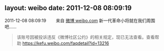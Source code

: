 layout: weibo
date: 2011-12-08 08:09:19
---
2011-12-08 08:09:19  &nbsp;&nbsp;&nbsp;&nbsp;&nbsp;&nbsp; 来自 <a href="http://weibo.com/" rel="nofollow">微博 weibo.com</a>
新一代革命小将就在我们周围吧……
>  该账号因被投诉违反《微博社区公约》的相关规定，现已无法查看。查看帮助 https://kefu.weibo.com/faqdetail?id=13216
